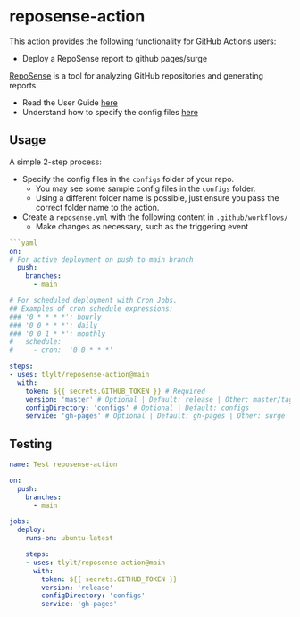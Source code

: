 # reposense-action

This action provides the following functionality for GitHub Actions users:

- Deploy a RepoSense report to github pages/surge

[RepoSense](https://reposense.org/) is a tool for analyzing GitHub repositories and generating reports.

- Read the User Guide [here](https://reposense.org/ug/index.html)
- Understand how to specify the config files [here](https://reposense.org/ug/configFiles.html)

## Usage

A simple 2-step process:

- Specify the config files in the `configs` folder of your repo.
  - You may see some sample config files in the `configs` folder.
  - Using a different folder name is possible, just ensure you pass the correct folder name to the action.
- Create a `reposense.yml` with the following content in `.github/workflows/`
  - Make changes as necessary, such as the triggering event

```yaml
```yaml
on:
# For active deployment on push to main branch
  push:
    branches:
      - main

# For scheduled deployment with Cron Jobs.
## Examples of cron schedule expressions:
### '0 * * * *': hourly
### '0 0 * * *': daily
### '0 0 1 * *': monthly
#   schedule:
#     - cron:  '0 0 * * *'

steps:
- uses: tlylt/reposense-action@main
  with:
    token: ${{ secrets.GITHUB_TOKEN }} # Required
    version: 'master' # Optional | Default: release | Other: master/tag v1.6.1/etc
    configDirectory: 'configs' # Optional | Default: configs
    service: 'gh-pages' # Optional | Default: gh-pages | Other: surge
```

## Testing

```yaml
name: Test reposense-action

on:
  push:
    branches:
      - main

jobs:
  deploy:
    runs-on: ubuntu-latest

    steps:
    - uses: tlylt/reposense-action@main
      with:
        token: ${{ secrets.GITHUB_TOKEN }}
        version: 'release'
        configDirectory: 'configs'
        service: 'gh-pages'
```
